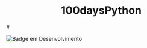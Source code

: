  <h1 align="center"> 100daysPython </h1># 

![Badge em Desenvolvimento](http://img.shields.io/static/v1?label=STATUS&message=EM%20DESENVOLVIMENTO&color=GREEN&style=for-the-badge)
